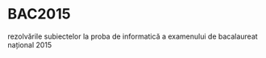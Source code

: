 # BAC2015
rezolvările subiectelor la proba de informatică a examenului de bacalaureat național 2015
